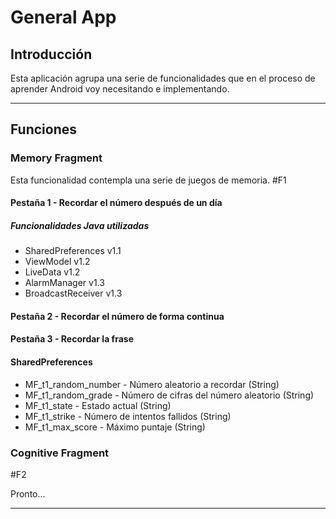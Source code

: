 # General App

## Introducción

Esta aplicación agrupa una serie de funcionalidades que 
en el proceso de aprender Android voy necesitando e implementando.

---

## Funciones

### Memory Fragment 

Esta funcionalidad contempla una serie de juegos de memoria. #F1

#### Pestaña 1 - Recordar el número después de un día

##### Funcionalidades Java utilizadas

- SharedPreferences v1.1
- ViewModel v1.2
- LiveData v1.2
- AlarmManager v1.3
- BroadcastReceiver v1.3

#### Pestaña 2 - Recordar el número de forma continua

#### Pestaña 3 - Recordar la frase

#### SharedPreferences

- MF_t1_random_number - Número aleatorio a recordar (String)
- MF_t1_random_grade  - Número de cifras del número aleatorio (String)
- MF_t1_state         - Estado actual (String)
- MF_t1_strike        - Número de intentos fallidos (String)
- MF_t1_max_score     - Máximo puntaje (String)

### Cognitive Fragment

#F2

Pronto...

---

